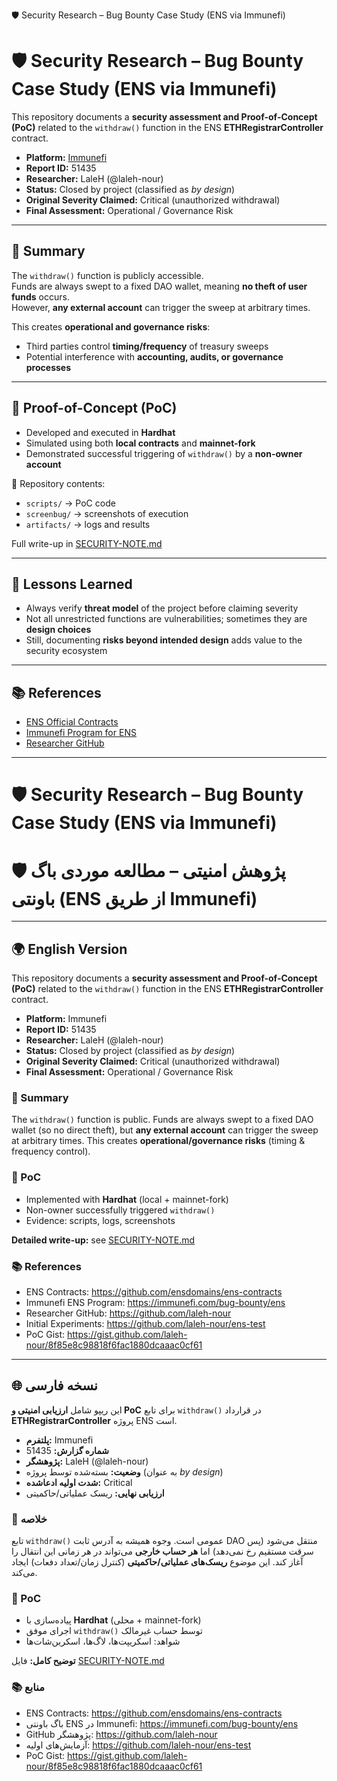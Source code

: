 🛡️ Security Research – Bug Bounty Case Study (ENS via Immunefi)
# 🛡️ Security Research – Bug Bounty Case Study (ENS via Immunefi)

This repository documents a **security assessment and Proof-of-Concept (PoC)**
related to the `withdraw()` function in the ENS **ETHRegistrarController** contract.

- **Platform:** [Immunefi](https://immunefi.com)  
- **Report ID:** 51435  
- **Researcher:** LaleH (@laleh-nour)  
- **Status:** Closed by project (classified as *by design*)  
- **Original Severity Claimed:** Critical (unauthorized withdrawal)  
- **Final Assessment:** Operational / Governance Risk  

---

## 📌 Summary
The `withdraw()` function is publicly accessible.  
Funds are always swept to a fixed DAO wallet, meaning **no theft of user funds** occurs.  
However, **any external account** can trigger the sweep at arbitrary times.  

This creates **operational and governance risks**:
- Third parties control **timing/frequency** of treasury sweeps  
- Potential interference with **accounting, audits, or governance processes**  

---

## 🧪 Proof-of-Concept (PoC)
- Developed and executed in **Hardhat**  
- Simulated using both **local contracts** and **mainnet-fork**  
- Demonstrated successful triggering of `withdraw()` by a **non-owner account**  

📂 Repository contents:
- `scripts/` → PoC code  
- `screenbug/` → screenshots of execution  
- `artifacts/` → logs and results  

Full write-up in [SECURITY-NOTE.md](SECURITY-NOTE.md)

---

## 🎯 Lessons Learned
- Always verify **threat model** of the project before claiming severity  
- Not all unrestricted functions are vulnerabilities; sometimes they are **design choices**  
- Still, documenting **risks beyond intended design** adds value to the security ecosystem  

---

## 📚 References
- [ENS Official Contracts](https://github.com/ensdomains/ens-contracts)  
- [Immunefi Program for ENS](https://immunefi.com/bug-bounty/ens)  
- [Researcher GitHub](https://github.com/laleh-nour)  

---
# 🛡️ Security Research – Bug Bounty Case Study (ENS via Immunefi)
# 🛡️ پژوهش امنیتی – مطالعه موردی باگ باونتی (ENS از طریق Immunefi)

---

## 🌍 English Version

This repository documents a **security assessment and Proof-of-Concept (PoC)**
related to the `withdraw()` function in the ENS **ETHRegistrarController** contract.

- **Platform:** Immunefi  
- **Report ID:** 51435  
- **Researcher:** LaleH (@laleh-nour)  
- **Status:** Closed by project (classified as *by design*)  
- **Original Severity Claimed:** Critical (unauthorized withdrawal)  
- **Final Assessment:** Operational / Governance Risk  

### 📌 Summary
The `withdraw()` function is public. Funds are always swept to a fixed DAO wallet
(so no direct theft), but **any external account** can trigger the sweep at arbitrary times.
This creates **operational/governance risks** (timing & frequency control).

### 🧪 PoC
- Implemented with **Hardhat** (local + mainnet-fork)
- Non-owner successfully triggered `withdraw()`
- Evidence: scripts, logs, screenshots

**Detailed write-up:** see [SECURITY-NOTE.md](./SECURITY-NOTE.md)

### 📚 References
- ENS Contracts: https://github.com/ensdomains/ens-contracts  
- Immunefi ENS Program: https://immunefi.com/bug-bounty/ens  
- Researcher GitHub: https://github.com/laleh-nour  
- Initial Experiments: https://github.com/laleh-nour/ens-test  
- PoC Gist: https://gist.github.com/laleh-nour/8f85e8c98818f6fac1880dcaaac0cf61

---

## 🌐 نسخه فارسی

این ریپو شامل **ارزیابی امنیتی و PoC** برای تابع `withdraw()` در قرارداد
**ETHRegistrarController** پروژه ENS است.

- **پلتفرم:** Immunefi  
- **شماره گزارش:** 51435  
- **پژوهشگر:** LaleH (@laleh-nour)  
- **وضعیت:** بسته‌شده توسط پروژه (به عنوان *by design*)  
- **شدت اولیه ادعاشده:** Critical  
- **ارزیابی نهایی:** ریسک عملیاتی/حاکمیتی

### 📌 خلاصه
تابع `withdraw()` عمومی است. وجوه همیشه به آدرس ثابت DAO منتقل می‌شود (پس سرقت مستقیم رخ نمی‌دهد) اما
**هر حساب خارجی** می‌تواند در هر زمانی این انتقال را آغاز کند.
این موضوع **ریسک‌های عملیاتی/حاکمیتی** (کنترل زمان/تعداد دفعات) ایجاد می‌کند.

### 🧪 PoC
- پیاده‌سازی با **Hardhat** (محلی + mainnet-fork)
- اجرای موفق `withdraw()` توسط حساب غیرمالک
- شواهد: اسکریپت‌ها، لاگ‌ها، اسکرین‌شات‌ها

**توضیح کامل:** فایل [SECURITY-NOTE.md](./SECURITY-NOTE.md)

### 📚 منابع
- ENS Contracts: https://github.com/ensdomains/ens-contracts  
- باگ باونتی ENS در Immunefi: https://immunefi.com/bug-bounty/ens  
- GitHub پژوهشگر: https://github.com/laleh-nour  
- آزمایش‌های اولیه: https://github.com/laleh-nour/ens-test  
- PoC Gist: https://gist.github.com/laleh-nour/8f85e8c98818f6fac1880dcaaac0cf61
